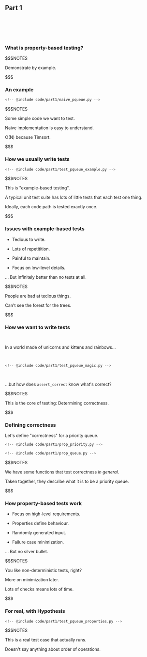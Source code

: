 ## Part 1

<br/>
<br/>
<br/>
<br/>

### What is property-based testing?

$$$NOTES

Demonstrate by example.

$$$

### An example

```python
<!-- @include code/part1/naive_pqueue.py -->
```

$$$NOTES

Some simple code we want to test.

Naive implementation is easy to understand.

O(N) because Timsort.

$$$

### How we usually write tests

```python
<!-- @include code/part1/test_pqueue_example.py -->
```

$$$NOTES

This is "example-based testing".

A typical unit test suite has lots of little tests that each test one thing.

Ideally, each code path is tested exactly once.

$$$

### Issues with example-based tests

* Tedious to write. <!--@exec frag("hc")-->

* Lots of repetitition. <!--@exec frag("hc")-->

* Painful to maintain. <!--@exec frag("hc")-->

* Focus on low-level details. <!--@exec frag("hc")-->

... But infinitely better than no tests at all. <!--@exec frag()-->

$$$NOTES

People are bad at tedious things.

Can't see the forest for the trees.

$$$

### How we want to write tests

<br/>

In a world made of unicorns and kittens and rainbows...

<br/>

```python
<!-- @include code/part1/test_pqueue_magic.py -->
```
<!--@exec frag()-->

<br/>

...but how does `assert_correct` know what's correct?

<!--@exec frag()-->

$$$NOTES

This is the core of testing: Determining correctness.

$$$

### Defining correctness

Let's define "correctness" for a priority queue.

```python
<!-- @include code/part1/prop_priority.py -->
```
<!--@exec frag()-->

```python
<!-- @include code/part1/prop_queue.py -->
```
<!--@exec frag()-->

$$$NOTES

We have some functions that test correctness *in general*.

Taken together, they describe what it is to be a priority queue.

$$$

### How property-based tests work

* Focus on high-level requirements. <!--@exec frag("hc")-->

* Properties define behaviour. <!--@exec frag("hc")-->

* Randomly generated input. <!--@exec frag("hc")-->

* Failure case minimization. <!--@exec frag("hc")-->

... But no silver bullet. <!--@exec frag()-->

$$$NOTES

You like non-deterministic tests, right?

More on minimization later.

Lots of checks means lots of time.

$$$

### For real, with Hypothesis

```python
<!-- @include code/part1/test_pqueue_properties.py -->
```
<!--{_style="font-size:55%"}-->

$$$NOTES

This is a real test case that actually runs.

Doesn't say anything about order of operations.
